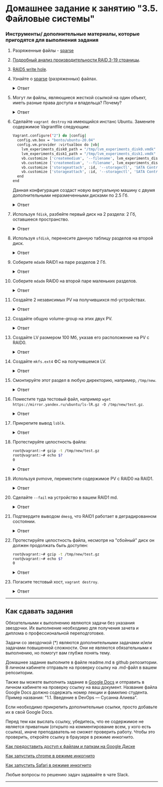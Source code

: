 # Домашнее задание к занятию "3.5. Файловые системы"


### Инструменты/ дополнительные материалы, которые пригодятся для выполнения задания

1. Разряженные файлы - [sparse](https://ru.wikipedia.org/wiki/%D0%A0%D0%B0%D0%B7%D1%80%D0%B5%D0%B6%D1%91%D0%BD%D0%BD%D1%8B%D0%B9_%D1%84%D0%B0%D0%B9%D0%BB)
2. [Подробный анализ производительности RAID,3-19 страницы](https://www.baarf.dk/BAARF/0.Millsap1996.08.21-VLDB.pdf).
3. [RAID5 write hole](https://www.intel.com/content/www/us/en/support/articles/000057368/memory-and-storage.html).


1. Узнайте о [sparse](https://ru.wikipedia.org/wiki/%D0%A0%D0%B0%D0%B7%D1%80%D0%B5%D0%B6%D1%91%D0%BD%D0%BD%D1%8B%D0%B9_%D1%84%D0%B0%D0%B9%D0%BB) (разряженных) файлах.
    
    <details>
    <summary>Ответ</summary>

        Разрежённый файл (англ. sparse file) — файл, в котором последовательности нулевых байтов заменены на информацию об этих последовательностях (список дыр).
        Дыра (англ. hole) — последовательность нулевых байт внутри файла, не записанная на диск. Информация о дырах (смещение от начала файла в байтах и количество байт) хранится в метаданных ФС.
        
        Преимущества:
        •   экономия дискового пространства. Использование разрежённых файлов считается одним из способов сжатия данных на уровне файловой системы;
        •   отсутствие временных затрат на запись нулевых байт;
        •   увеличение срока службы запоминающих устройств.

        Недостатки:
        •   накладные расходы на работу со списком дыр;
        •   фрагментация файла при частой записи данных в дыры;
        •   невозможность записи данных в дыры при отсутствии свободного места на диске;
        •   невозможность использования других индикаторов дыр, кроме нулевых байт.
        
        создание разрежённого файла размером 200 Гб:
        dd if=/dev/zero of=./sparse-file bs=1 count=0 seek=200G
            или
        truncate -s200G ./sparse-file
        
        преобразование обычного файла в разрежённый (выполнение поиска дыр и записи их расположения (смещений и длин) в метаданные файла):
        cp --sparse=always ./simple-file ./sparse-file

        сохранение копии диска в разрежённый файл утилитой ddrescue:
        ddrescue --sparse /dev/sdb ./sparse-file ./history.log
        
    </details>
    
2. Могут ли файлы, являющиеся жесткой ссылкой на один объект, иметь разные права доступа и владельца? Почему?
    
    <details>
    <summary>Ответ</summary>

        Нет. Файлы, являющиеся жесткой ссылкой на один объект, не могут иметь разные права доступа и владельца, т.к. hard link имеет тот же номер inode на который ссылается. А inode хранит в себе:
        •   Идентификатор владельца
        •   Идентификатор группы
        •   Разрешения на чтение, запись и выполнение

    </details>
    
3. Сделайте `vagrant destroy` на имеющийся инстанс Ubuntu. Замените содержимое Vagrantfile следующим:

    ```bash
    Vagrant.configure("2") do |config|
      config.vm.box = "bento/ubuntu-20.04"
      config.vm.provider :virtualbox do |vb|
        lvm_experiments_disk0_path = "/tmp/lvm_experiments_disk0.vmdk"
        lvm_experiments_disk1_path = "/tmp/lvm_experiments_disk1.vmdk"
        vb.customize ['createmedium', '--filename', lvm_experiments_disk0_path, '--size', 2560]
        vb.customize ['createmedium', '--filename', lvm_experiments_disk1_path, '--size', 2560]
        vb.customize ['storageattach', :id, '--storagectl', 'SATA Controller', '--port', 1, '--device', 0, '--type', 'hdd', '--medium', lvm_experiments_disk0_path]
        vb.customize ['storageattach', :id, '--storagectl', 'SATA Controller', '--port', 2, '--device', 0, '--type', 'hdd', '--medium', lvm_experiments_disk1_path]
      end
    end
    ```

    Данная конфигурация создаст новую виртуальную машину с двумя дополнительными неразмеченными дисками по 2.5 Гб.
    
    <details>
    <summary>Ответ</summary>

        ВМ запущена успешно

    </details>
    
4. Используя `fdisk`, разбейте первый диск на 2 раздела: 2 Гб, оставшееся пространство.
    
    <details>
    <summary>Ответ</summary>

        Вижу два добавленных диска:
        ```bash
        # fdisk -l
        Disk /dev/sdb: 2.51 GiB, 2684354560 bytes, 5242880 sectors
        Disk model: VBOX HARDDISK
        Units: sectors of 1 * 512 = 512 bytes
        Sector size (logical/physical): 512 bytes / 512 bytes
        I/O size (minimum/optimal): 512 bytes / 512 bytes
        
        Disk /dev/sdc: 2.51 GiB, 2684354560 bytes, 5242880 sectors
        Disk model: VBOX HARDDISK
        Units: sectors of 1 * 512 = 512 bytes
        Sector size (logical/physical): 512 bytes / 512 bytes
        I/O size (minimum/optimal): 512 bytes / 512 bytes
        ```

        ```bash
        # fdisk /dev/sdb
        Command (m for help): n
        Partition type
        p   primary (0 primary, 0 extended, 4 free)
        e   extended (container for logical partitions)
        Select (default p): p
        Partition number (1-4, default 1): 1
        First sector (2048-5242879, default 2048):
        Last sector, +/-sectors or +/-size{K,M,G,T,P} (2048-5242879, default 5242879): +2G
        
        Created a new partition 1 of type 'Linux' and of size 2 GiB.
        
        Command (m for help): w
        The partition table has been altered.
        Calling ioctl() to re-read partition table.
        Syncing disks.
        ```
        
        Получился раздел на 2 Gb:
        ```bash
        # fdisk -l
        ...
        Device     Boot Start     End Sectors Size Id Type
        /dev/sdb1        2048 4196351 4194304   2G 83 Linux
        ...
        ```
        
        Затем распределим оставшиеся 500 Мб
        ```bash
        # fdisk /dev/sdb
        Command (m for help): p
        Disk /dev/sdb: 2.51 GiB, 2684354560 bytes, 5242880 sectors
        Disk model: VBOX HARDDISK
        Units: sectors of 1 * 512 = 512 bytes
        Sector size (logical/physical): 512 bytes / 512 bytes
        I/O size (minimum/optimal): 512 bytes / 512 bytes
        Disklabel type: dos
        Disk identifier: 0x0eae18a0
        
        Device     Boot Start     End Sectors Size Id Type
        /dev/sdb1        2048 4196351 4194304   2G 83 Linux
        
        Command (m for help): n
        Partition type
        p   primary (1 primary, 0 extended, 3 free)
        e   extended (container for logical partitions)
        Select (default p): p
        Partition number (2-4, default 2): 4
        First sector (4196352-5242879, default 4196352):
        Last sector, +/-sectors or +/-size{K,M,G,T,P} (4196352-5242879, default 5242879):
        
        Created a new partition 4 of type 'Linux' and of size 511 MiB.
        
        Command (m for help): p
        Disk /dev/sdb: 2.51 GiB, 2684354560 bytes, 5242880 sectors
        Disk model: VBOX HARDDISK
        Units: sectors of 1 * 512 = 512 bytes
        Sector size (logical/physical): 512 bytes / 512 bytes
        I/O size (minimum/optimal): 512 bytes / 512 bytes
        Disklabel type: dos
        Disk identifier: 0x0eae18a0
        
        Device     Boot   Start     End Sectors  Size Id Type
        /dev/sdb1          2048 4196351 4194304    2G 83 Linux
        /dev/sdb4       4196352 5242879 1046528  511M 83 Linux
        
        Command (m for help): w
        The partition table has been altered.
        Calling ioctl() to re-read partition table.
        Syncing disks.
        ```

        ```bash
        # fdisk -l
        ...
        Device     Boot   Start     End Sectors  Size Id Type
        /dev/sdb1          2048 4196351 4194304    2G 83 Linux
        /dev/sdb4       4196352 5242879 1046528  511M 83 Linux
        ...
        ```

    </details>
    
5. Используя `sfdisk`, перенесите данную таблицу разделов на второй диск.
    
    <details>
    <summary>Ответ</summary>

        Просмотр таблицы разделов:
        ```bash
        # sfdisk -l /dev/sdb
        Disk /dev/sdb: 2.51 GiB, 2684354560 bytes, 5242880 sectors
        Disk model: VBOX HARDDISK
        Units: sectors of 1 * 512 = 512 bytes
        Sector size (logical/physical): 512 bytes / 512 bytes
        I/O size (minimum/optimal): 512 bytes / 512 bytes
        Disklabel type: dos
        Disk identifier: 0x0eae18a0
        
        Device     Boot Start     End Sectors Size Id Type
        /dev/sdb1        2048 4196351 4194304   2G 83 Linux
        ```
        
        Создадим копию данных о разделах со старого диска:
        ```bash
        # sfdisk -d /dev/sdb > partitions-sda.txt
        ```

        Теперь запишем эту таблицу на новый диск:
        ```bash
        # sfdisk /dev/sdc < partitions-sda.txt
        Checking that no-one is using this disk right now ... OK
        
        Disk /dev/sdc: 2.51 GiB, 2684354560 bytes, 5242880 sectors
        Disk model: VBOX HARDDISK
        Units: sectors of 1 * 512 = 512 bytes
        Sector size (logical/physical): 512 bytes / 512 bytes
        I/O size (minimum/optimal): 512 bytes / 512 bytes
        
        >>> Script header accepted.
        >>> Script header accepted.
        >>> Script header accepted.
        >>> Script header accepted.
        >>> Created a new DOS disklabel with disk identifier 0x0eae18a0.
        /dev/sdc1: Created a new partition 1 of type 'Linux' and of size 2 GiB.
        /dev/sdc2: Done.
        
        New situation:
        Disklabel type: dos
        Disk identifier: 0x0eae18a0
        
        Device     Boot Start     End Sectors Size Id Type
        /dev/sdc1        2048 4196351 4194304   2G 83 Linux
        
        The partition table has been altered.
        Calling ioctl() to re-read partition table.
        Syncing disks.
        ```
        
        
        Просмотр таблици разделов до переноса таблици разделов на диск /dev/sdc
        ```bash
        # sfdisk -l /dev/sdc
        Disk /dev/sdc: 2.51 GiB, 2684354560 bytes, 5242880 sectors
        Disk model: VBOX HARDDISK
        Units: sectors of 1 * 512 = 512 bytes
        Sector size (logical/physical): 512 bytes / 512 bytes
        I/O size (minimum/optimal): 512 bytes / 512 bytes
        ```
        
        
        Просмотр таблици разделов после переноса таблици разделов на диск /dev/sdc
        ```bash
        # sfdisk -l /dev/sdc
        Disk /dev/sdc: 2.51 GiB, 2684354560 bytes, 5242880 sectors
        Disk model: VBOX HARDDISK
        Units: sectors of 1 * 512 = 512 bytes
        Sector size (logical/physical): 512 bytes / 512 bytes
        I/O size (minimum/optimal): 512 bytes / 512 bytes
        Disklabel type: dos
        Disk identifier: 0x0eae18a0
        
        Device     Boot Start     End Sectors Size Id Type
        /dev/sdc1        2048 4196351 4194304   2G 83 Linux
        /dev/sdc2       4196352 5242879 1046528  511M 83 Linux
        ```

    </details>
    
6. Соберите `mdadm` RAID1 на паре разделов 2 Гб.
    
    <details>
    <summary>Ответ</summary>

        ```bash
        # fdisk -l
        Device     Boot   Start     End Sectors  Size Id Type
        /dev/sdb1          2048 4196351 4194304    2G 83 Linux
        /dev/sdb2       4196352 5242879 1046528  511M 83 Linux
        ...
        Device     Boot   Start     End Sectors  Size Id Type
        /dev/sdc1          2048 4196351 4194304    2G 83 Linux
        /dev/sdc2       4196352 5242879 1046528  511M 83 Linux
        ```

        Сначала необходимо занулить суперблоки на дисках, которые мы будем использовать для построения RAID (если диски ранее использовались, их суперблоки могут содержать служебную информацию о других RAID):

        ```bash
        mdadm --zero-superblock --force /dev/sdb1
        mdadm --zero-superblock --force /dev/sdc1
        ```

        Далее нужно удалить старые метаданные и подпись на дисках:
        ```bash
        wipefs --all --force /dev/sdb1
        wipefs --all --force /dev/sdc1
        ```

        Для сборки избыточного массива применяем следующую команду:

        ```bash
        # mdadm --create --verbose /dev/md1 -l 1 -n 2 /dev/sdb1 /dev/sdc1
        mdadm: Note: this array has metadata at the start and
        may not be suitable as a boot device.  If you plan to
        store '/boot' on this device please ensure that
        your boot-loader understands md/v1.x metadata, or use
        --metadata=0.90
        mdadm: size set to 2094080K
        Continue creating array? y
        mdadm: Defaulting to version 1.2 metadata
        mdadm: array /dev/md1 started.
        ```

        * где:
            /dev/md1 — устройство RAID, которое появится после сборки; 
            -l 1 — уровень RAID; 
            -n 2 — количество дисков, из которых собирается массив; 
            /dev/sdb1 /dev/sdc1 — сборка выполняется из дисков sdb1 и sdc1.
        
        Вводим команду:
        ```bash
        # lsblk
        NAME                      MAJ:MIN RM  SIZE RO TYPE  MOUNTPOINT
        loop0                       7:0    0   62M  1 loop  /snap/core20/1611
        loop2                       7:2    0 67.8M  1 loop  /snap/lxd/22753
        loop3                       7:3    0 49.9M  1 loop  /snap/snapd/18596
        loop4                       7:4    0 63.3M  1 loop  /snap/core20/1852
        loop5                       7:5    0 91.9M  1 loop  /snap/lxd/24061
        sda                         8:0    0   64G  0 disk  
        ├─sda1                      8:1    0    1M  0 part  
        ├─sda2                      8:2    0    2G  0 part  /boot
        └─sda3                      8:3    0   62G  0 part  
          └─ubuntu--vg-ubuntu--lv 253:0    0   31G  0 lvm   /
        sdb                         8:16   0  2.5G  0 disk  
        ├─sdb1                      8:17   0    2G  0 part  
        │ └─md1                     9:1    0    2G  0 raid1 
        └─sdb2                      8:18   0  511M  0 part  
        sdc                         8:32   0  2.5G  0 disk  
        ├─sdc1                      8:33   0    2G  0 part  
        │ └─md1                     9:1    0    2G  0 raid1 
        └─sdc2                      8:34   0  511M  0 part  
        ```

        В файле mdadm.conf находится информация о RAID-массивах и компонентах, которые в них входят. Для его создания выполняем следующие команды:
        ```bash
        echo "DEVICE partitions" >> /etc/mdadm/mdadm.conf
        mdadm --detail --scan --verbose | awk '/ARRAY/ {print}' >> /etc/mdadm/mdadm.conf
        ```

        Пример содержимого:
        ```bash
        DEVICE partitions
        ARRAY /dev/md1 level=raid1 num-devices=2 metadata=1.2 name=vagrant:1 UUID=7d0a48c9:9cfec310:a6900eab:663f24d6
        ```
        * хранится информация о массиве /dev/md1 — его уровень 1, он собирается из 2-х дисков.


        Создание файловой системы для массива выполняется также, как для раздела, например:
        ```bash
        mkfs.xfs /dev/md1
        ```

        Примонтировать раздел можно командой:
        ```bash
        mkdir /mnt_raid1
        mount /dev/md1 /mnt_raid1
        ```
        * примонтировали наш массив в каталог /mnt_raid1.

        ```bash
        # df -h
        Filesystem                         Size  Used Avail Use% Mounted on
        ...
        /dev/md1                           2.0G   47M  2.0G   3% /mnt_raid1
        ```

        Чтобы данный раздел также монтировался при загрузке системы, добавляем в fstab.
        Сначала смотрим идентификатор раздела:
        ```bash
        # blkid
        ...
        /dev/md1: UUID="e2c07d76-7260-40e9-91ee-a0cc1f465e4f" TYPE="xfs"
        ```

        Открываем теперь fstab и добавляем строку:
        ```bash
        vi /etc/fstab
        UUID="e2c07d76-7260-40e9-91ee-a0cc1f465e4f"    /mnt_raid1    xfs    defaults    0 0
        ```

    </details>
    
7. Соберите `mdadm` RAID0 на второй паре маленьких разделов.
    
    <details>
    <summary>Ответ</summary>

        ```bash
        # fdisk -l
        Device     Boot   Start     End Sectors  Size Id Type
        /dev/sdb1          2048 4196351 4194304    2G 83 Linux
        /dev/sdb2       4196352 5242879 1046528  511M 83 Linux
        ...
        Device     Boot   Start     End Sectors  Size Id Type
        /dev/sdc1          2048 4196351 4194304    2G 83 Linux
        /dev/sdc2       4196352 5242879 1046528  511M 83 Linux
        ```

        Подготовка носителей
        Сначала необходимо занулить суперблоки на дисках, которые мы будем использовать для построения RAID (если диски ранее использовались, их суперблоки могут содержать служебную информацию о других RAID):
        ```bash
        mdadm --zero-superblock --force /dev/sdb2
        mdadm --zero-superblock --force /dev/sdc2
        ```

        Если мы получили ответ:
        
        mdadm: Unrecognised md component device - /dev/sd*
        то значит, что диски не использовались ранее для RAID. Просто продолжаем настройку.
        
        
        Далее нужно удалить старые метаданные и подпись на дисках:
        ```bash
        wipefs --all --force /dev/sdb2
        wipefs --all --force /dev/sdc2
        ```
        
            Создание рейда
        Для сборки избыточного массива применяем следующую команду:
        
        ```bash
        mdadm --create --verbose /dev/md0 -l 0 -n 2 /dev/sdb2 /dev/sdc2
        ```

        * где:
        /dev/md0 — устройство RAID, которое появится после сборки; 
        -l 0 — уровень RAID; 
        -n 2 — количество дисков, из которых собирается массив; 
        /dev/sdb2 /dev/sdc2 — сборка выполняется из дисков sdb2 и sdc2.
        
        ```bash
        # mdadm --create --verbose /dev/md0 -l 0 -n 2 /dev/sdb2 /dev/sdc2
        mdadm: chunk size defaults to 512K
        mdadm: Defaulting to version 1.2 metadata
        mdadm: array /dev/md0 started.
        ```
        
        Вводим команду:
        ```bash
        # lsblk
        NAME                      MAJ:MIN RM  SIZE RO TYPE  MOUNTPOINT
        loop0                       7:0    0   62M  1 loop  /snap/core20/1611
        loop2                       7:2    0 67.8M  1 loop  /snap/lxd/22753
        loop3                       7:3    0 49.9M  1 loop  /snap/snapd/18596
        loop4                       7:4    0 63.3M  1 loop  /snap/core20/1852
        loop5                       7:5    0 91.9M  1 loop  /snap/lxd/24061
        sda                         8:0    0   64G  0 disk  
        ├─sda1                      8:1    0    1M  0 part  
        ├─sda2                      8:2    0    2G  0 part  /boot
        └─sda3                      8:3    0   62G  0 part  
          └─ubuntu--vg-ubuntu--lv 253:0    0   31G  0 lvm   /
        sdb                         8:16   0  2.5G  0 disk  
        ├─sdb1                      8:17   0    2G  0 part  
        │ └─md1                     9:1    0    2G  0 raid1 /mnt_raid1
        └─sdb2                      8:18   0  511M  0 part  
          └─md0                     9:0    0 1018M  0 raid0 
        sdc                         8:32   0  2.5G  0 disk  
        ├─sdc1                      8:33   0    2G  0 part  
        │ └─md1                     9:1    0    2G  0 raid1 /mnt_raid1
        └─sdc2                      8:34   0  511M  0 part  
          └─md0                     9:0    0 1018M  0 raid0 
        ```
        
        
            Создание файла mdadm.conf
        В файле mdadm.conf находится информация о RAID-массивах и компонентах, которые в них входят. Для его создания выполняем следующие команды:
        ```bash
        echo "DEVICE partitions" >> /etc/mdadm/mdadm.conf
        mdadm --detail --scan --verbose | awk '/ARRAY/ {print}' >> /etc/mdadm/mdadm.conf
        ```

        Пример содержимого:
        ```bash
        DEVICE partitions
        ARRAY /dev/md0 level=raid0 num-devices=2 metadata=1.2 name=vagrant:0 UUID=3642eba0:09aa1fd3:555b8607:21a5e52f
        ```

        * в данном примере хранится информация о массиве /dev/md0 — его уровень 0, он собирается из 2-х дисков.
        
        
            Создание файловой системы и монтирование массива
        Создание файловой системы для массива выполняется также, как для раздела, например:
        
        ```bash
        mkfs.xfs /dev/md0
        ```
        
        Примонтировать раздел можно командой:
        ```bash
        mkdir /mnt_raid0
        mount /dev/md0 /mnt_raid0
        ```
        * в данном случае мы примонтировали наш массив в каталог /mnt_raid1.
        
        ```bash
        # df -h
        Filesystem                         Size  Used Avail Use% Mounted on
        ...
        /dev/md0                          1013M   40M  973M   4% /mnt_raid0
        ```
        
        Чтобы данный раздел также монтировался при загрузке системы, добавляем в fstab.
        Сначала смотрим идентификатор раздела:
        ```bash
        # blkid
        ...
        /dev/md0: UUID="7e8c4d83-77b7-485b-b6b2-80faf9399444" TYPE="xfs"
        ```
        
        Открываем теперь fstab и добавляем строку:
        ```bash
        vi /etc/fstab
        UUID="7e8c4d83-77b7-485b-b6b2-80faf9399444"    /mnt_raid0    xfs    defaults    0 0
        ```

    </details>
    
8. Создайте 2 независимых PV на получившихся md-устройствах.
    
    <details>
    <summary>Ответ</summary>

        # umount /dev/md126
        # pvcreate /dev/md126
          WARNING: xfs signature detected on /dev/md126 at offset 0. Wipe it? [y/n]: y
          Wiping xfs signature on /dev/md126.
          Physical volume "/dev/md126" successfully created.

        # umount /dev/md127
        # pvcreate /dev/md127
          WARNING: xfs signature detected on /dev/md127 at offset 0. Wipe it? [y/n]: y
          Wiping xfs signature on /dev/md127.
          Physical volume "/dev/md127" successfully created.

        Просмотр physical volume:
        # pvs
          PV         VG        Fmt  Attr PSize    PFree   
          /dev/md126           lvm2 ---    <2.00g   <2.00g
          /dev/md127           lvm2 ---  1018.00m 1018.00m
          /dev/sda3  ubuntu-vg lvm2 a--   <62.00g   31.00g
        
        # pvdisplay /dev/md126
          "/dev/md126" is a new physical volume of "<2.00 GiB"
          --- NEW Physical volume ---
          PV Name               /dev/md126
          VG Name               
          PV Size               <2.00 GiB
          Allocatable           NO
          PE Size               0   
          Total PE              0
          Free PE               0
          Allocated PE          0
          PV UUID               5KCXdL-vL7L-60ze-tJi4-CnkI-dFOL-GWIZW4
        
        # pvdisplay /dev/md127
          "/dev/md127" is a new physical volume of "1018.00 MiB"
          --- NEW Physical volume ---
          PV Name               /dev/md127
          VG Name               
          PV Size               1018.00 MiB
          Allocatable           NO
          PE Size               0   
          Total PE              0
          Free PE               0
          Allocated PE          0
          PV UUID               s7ZzbL-5YIz-9HtE-pTVg-CQxE-r8gS-KaSiRC

    </details>
    
9. Создайте общую volume-group на этих двух PV.
    
    <details>
    <summary>Ответ</summary>

        # vgcreate vgmd /dev/md127 /dev/md126
          Volume group "vgmd" successfully created

        Посмотреть volume group:
        # vgs
          VG        #PV #LV #SN Attr   VSize   VFree 
          ubuntu-vg   1   1   0 wz--n- <62.00g 31.00g
          vgmd        2   0   0 wz--n-  <2.99g <2.99g

        # vgdisplay vgmd
          --- Volume group ---
          VG Name               vgmd
          System ID             
          Format                lvm2
          Metadata Areas        2
          Metadata Sequence No  1
          VG Access             read/write
          VG Status             resizable
          MAX LV                0
          Cur LV                0
          Open LV               0
          Max PV                0
          Cur PV                2
          Act PV                2
          VG Size               <2.99 GiB
          PE Size               4.00 MiB
          Total PE              765
          Alloc PE / Size       0 / 0   
          Free  PE / Size       765 / <2.99 GiB
          VG UUID               ge6zdO-t34Q-blKh-9MAa-xRXU-oP1q-thUaFP

    </details>
    
10. Создайте LV размером 100 Мб, указав его расположение на PV с RAID0.
    
    <details>
    <summary>Ответ</summary>

        После перезапуска ВМ RAID переименовался, смотрю как сейчас называется RAID0:
        # lsblk
        NAME                      MAJ:MIN RM  SIZE RO TYPE  MOUNTPOINT
        loop0                       7:0    0   62M  1 loop  /snap/core20/1611
        loop1                       7:1    0 91.9M  1 loop  /snap/lxd/24061
        loop2                       7:2    0   47M  1 loop  /snap/snapd/16292
        loop3                       7:3    0 67.8M  1 loop  /snap/lxd/22753
        loop4                       7:4    0 63.3M  1 loop  /snap/core20/1879
        sda                         8:0    0   64G  0 disk  
        ├─sda1                      8:1    0    1M  0 part  
        ├─sda2                      8:2    0    2G  0 part  /boot
        └─sda3                      8:3    0   62G  0 part  
          └─ubuntu--vg-ubuntu--lv 253:0    0   31G  0 lvm   /
        sdb                         8:16   0  2.5G  0 disk  
        ├─sdb1                      8:17   0    2G  0 part  
        │ └─md126                   9:126  0    2G  0 raid1 
        └─sdb2                      8:18   0  511M  0 part  
          └─md127                   9:127  0 1018M  0 raid0 
        sdc                         8:32   0  2.5G  0 disk  
        ├─sdc1                      8:33   0    2G  0 part  
        │ └─md126                   9:126  0    2G  0 raid1 
        └─sdc2                      8:34   0  511M  0 part  
          └─md127                   9:127  0 1018M  0 raid0 

        Создаю LV:
        # lvcreate -L 100M -n lvmd vgmd /dev/md127
          Logical volume "lvmd" created.

    </details>
    
11. Создайте `mkfs.ext4` ФС на получившемся LV.
    
    <details>
    <summary>Ответ</summary>

        # mkfs.xfs /dev/vgmd/lvmd 
        log stripe unit (524288 bytes) is too large (maximum is 256KiB)
        log stripe unit adjusted to 32KiB
        meta-data=/dev/vgmd/lvmd         isize=512    agcount=4, agsize=6272 blks
                 =                       sectsz=512   attr=2, projid32bit=1
                 =                       crc=1        finobt=1, sparse=1, rmapbt=0
                 =                       reflink=1
        data     =                       bsize=4096   blocks=25088, imaxpct=25
                 =                       sunit=128    swidth=256 blks
        naming   =version 2              bsize=4096   ascii-ci=0, ftype=1
        log      =internal log           bsize=4096   blocks=1416, version=2
                 =                       sectsz=512   sunit=8 blks, lazy-count=1
        realtime =none                   extsz=4096   blocks=0, rtextents=0

    </details>
    
12. Смонтируйте этот раздел в любую директорию, например, `/tmp/new`.
    
    <details>
    <summary>Ответ</summary>

        # mkdir /mnt_new
        # mount /dev/vgmd/lvmd /mnt_new

        # df -h
        ...
        /dev/mapper/vgmd-lvmd               93M  5.9M   87M   7% /mnt_new

    </details>
    
13. Поместите туда тестовый файл, например `wget https://mirror.yandex.ru/ubuntu/ls-lR.gz -O /tmp/new/test.gz`.
    
    <details>
    <summary>Ответ</summary>

        # wget https://mirror.yandex.ru/ubuntu/ls-lR.gz -O /mnt_new/test.gz

    </details>
    
14. Прикрепите вывод `lsblk`.
    
    <details>
    <summary>Ответ</summary>

        # lsblk
        NAME                      MAJ:MIN RM  SIZE RO TYPE  MOUNTPOINT
        loop0                       7:0    0   62M  1 loop  /snap/core20/1611
        loop1                       7:1    0 91.9M  1 loop  /snap/lxd/24061
        loop2                       7:2    0   47M  1 loop  /snap/snapd/16292
        loop3                       7:3    0 67.8M  1 loop  /snap/lxd/22753
        loop4                       7:4    0 63.3M  1 loop  /snap/core20/1879
        sda                         8:0    0   64G  0 disk  
        ├─sda1                      8:1    0    1M  0 part  
        ├─sda2                      8:2    0    2G  0 part  /boot
        └─sda3                      8:3    0   62G  0 part  
          └─ubuntu--vg-ubuntu--lv 253:0    0   31G  0 lvm   /
        sdb                         8:16   0  2.5G  0 disk  
        ├─sdb1                      8:17   0    2G  0 part  
        │ └─md126                   9:126  0    2G  0 raid1 
        └─sdb2                      8:18   0  511M  0 part  
          └─md127                   9:127  0 1018M  0 raid0 
            └─vgmd-lvmd           253:1    0  100M  0 lvm   /mnt_new
        sdc                         8:32   0  2.5G  0 disk  
        ├─sdc1                      8:33   0    2G  0 part  
        │ └─md126                   9:126  0    2G  0 raid1 
        └─sdc2                      8:34   0  511M  0 part  
          └─md127                   9:127  0 1018M  0 raid0 
            └─vgmd-lvmd           253:1    0  100M  0 lvm   /mnt_new

    </details>
    
15. Протестируйте целостность файла:

    ```bash
    root@vagrant:~# gzip -t /tmp/new/test.gz
    root@vagrant:~# echo $?
    0
    ```
    
    <details>
    <summary>Ответ</summary>

        # gzip -t /mnt_new/test.gz
        # echo $?
        0

    </details>
    
16. Используя pvmove, переместите содержимое PV с RAID0 на RAID1.
    
    <details>
    <summary>Ответ</summary>

        # pvmove -b /dev/md127 /dev/md126

    </details>
    
17. Сделайте `--fail` на устройство в вашем RAID1 md.
    
    <details>
    <summary>Ответ</summary>

        # mdadm --manage /dev/md126 --fail /dev/sdb1
        mdadm: set /dev/sdb1 faulty in /dev/md126

    </details>
    
18. Подтвердите выводом `dmesg`, что RAID1 работает в деградированном состоянии.
    
    <details>
    <summary>Ответ</summary>

        # dmesg
        [ 2131.067934] md/raid1:md126: Disk failure on sdb1, disabling device.
               md/raid1:md126: Operation continuing on 1 devices.
        [ 2140.720858] [drm:drm_atomic_helper_wait_for_dependencies [drm_kms_helper]] *ERROR* [CRTC:38:crtc-0] flip_done timed out

    </details>
    
19. Протестируйте целостность файла, несмотря на "сбойный" диск он должен продолжать быть доступен:

    ```bash
    root@vagrant:~# gzip -t /tmp/new/test.gz
    root@vagrant:~# echo $?
    0
    ```
    
    <details>
    <summary>Ответ</summary>

        # gzip -t /mnt_new/test.gz
        # echo $?
        0

    </details>
    
20. Погасите тестовый хост, `vagrant destroy`.
    
    <details>
    <summary>Ответ</summary>

        ВМ удалена успешно

    </details>
    

---

## Как сдавать задания

Обязательными к выполнению являются задачи без указания звездочки. Их выполнение необходимо для получения зачета и диплома о профессиональной переподготовке.

Задачи со звездочкой (*) являются дополнительными задачами и/или задачами повышенной сложности. Они не являются обязательными к выполнению, но помогут вам глубже понять тему.

Домашнее задание выполните в файле readme.md в github репозитории. В личном кабинете отправьте на проверку ссылку на .md-файл в вашем репозитории.

Также вы можете выполнить задание в [Google Docs](https://docs.google.com/document/u/0/?tgif=d) и отправить в личном кабинете на проверку ссылку на ваш документ.
Название файла Google Docs должно содержать номер лекции и фамилию студента. Пример названия: "1.1. Введение в DevOps — Сусанна Алиева".

Если необходимо прикрепить дополнительные ссылки, просто добавьте их в свой Google Docs.

Перед тем как выслать ссылку, убедитесь, что ее содержимое не является приватным (открыто на комментирование всем, у кого есть ссылка), иначе преподаватель не сможет проверить работу. Чтобы это проверить, откройте ссылку в браузере в режиме инкогнито.

[Как предоставить доступ к файлам и папкам на Google Диске](https://support.google.com/docs/answer/2494822?hl=ru&co=GENIE.Platform%3DDesktop)

[Как запустить chrome в режиме инкогнито ](https://support.google.com/chrome/answer/95464?co=GENIE.Platform%3DDesktop&hl=ru)

[Как запустить  Safari в режиме инкогнито ](https://support.apple.com/ru-ru/guide/safari/ibrw1069/mac)

Любые вопросы по решению задач задавайте в чате Slack.

---